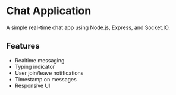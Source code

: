 # Chat Application

A simple real-time chat app using Node.js, Express, and Socket.IO.

## Features
- Realtime messaging
- Typing indicator
- User join/leave notifications
- Timestamp on messages
- Responsive UI



